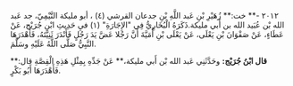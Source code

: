 ٢٠١٢ -** خت:** زُهَيْرِ بْنِ عَبد اللَّهِ بْنِ جدعان القرشي (٤) ، أبو مليكة التَّيْمِيّ، جد عَبد الله بْن عُبَيد الله بن أَبي مليكة.ذَكَرَهُ الْبُخَارِيُّ فِي "الإِجَارَةِ" (١) فيِ حَدِيثِ ابْنِ جُرَيْج، عَنْ عَطَاءٍ، عَنْ صَفْوَانَ بْنِ يَعْلَى، عَنْ يَعْلَى بْنِ أُمَيَّةَ أَنَّ رَجُلا عَضَّ يَدَ رَجُلٍ فَأَنْدَرَ ثَنِيَّتَهُ، فَأَهْدَرَهَا النَّبِيُّ صَلَّى اللَّهُ عَلَيْهِ وسَلَّمَ.

**قال ابْنُ جُرَيْج:** وحَدَّثَنِي عَبد الله بْن أَبي مليكة،** عَنْ جَدِّهِ بِمِثْلِ هَذِهِ الْقِصَّةِ قال:** فَأَهْدَرَهَا أَبُو بَكْرٍ.